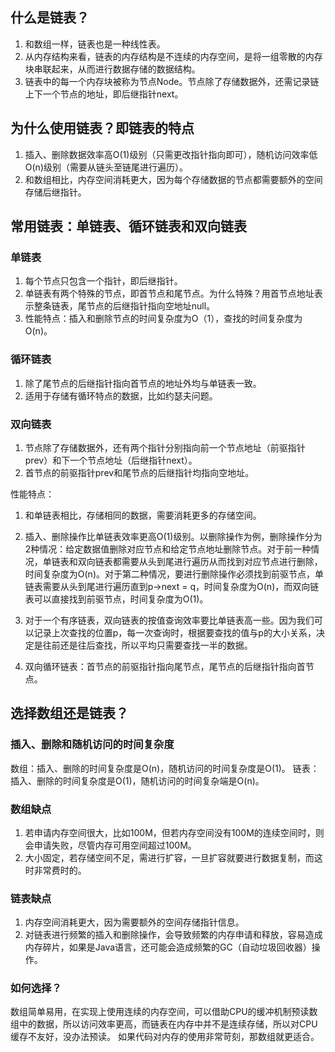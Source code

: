## 什么是链表？

1. 和数组一样，链表也是一种线性表。
2. 从内存结构来看，链表的内存结构是不连续的内存空间，是将一组零散的内存块串联起来，从而进行数据存储的数据结构。
3. 链表中的每一个内存块被称为节点Node。节点除了存储数据外，还需记录链上下一个节点的地址，即后继指针next。

## 为什么使用链表？即链表的特点

1. 插入、删除数据效率高O(1)级别（只需更改指针指向即可），随机访问效率低O(n)级别（需要从链头至链尾进行遍历）。
2. 和数组相比，内存空间消耗更大，因为每个存储数据的节点都需要额外的空间存储后继指针。

## 常用链表：单链表、循环链表和双向链表

### 单链表

1. 每个节点只包含一个指针，即后继指针。
2. 单链表有两个特殊的节点，即首节点和尾节点。为什么特殊？用首节点地址表示整条链表，尾节点的后继指针指向空地址null。
3. 性能特点：插入和删除节点的时间复杂度为O（1），查找的时间复杂度为O(n)。

### 循环链表

1. 除了尾节点的后继指针指向首节点的地址外均与单链表一致。
2. 适用于存储有循环特点的数据，比如约瑟夫问题。

### 双向链表

1. 节点除了存储数据外，还有两个指针分别指向前一个节点地址（前驱指针prev）和下一个节点地址（后继指针next）。
2. 首节点的前驱指针prev和尾节点的后继指针均指向空地址。

性能特点：

1. 和单链表相比，存储相同的数据，需要消耗更多的存储空间。
2. 插入、删除操作比单链表效率更高O(1)级别。以删除操作为例，删除操作分为2种情况：给定数据值删除对应节点和给定节点地址删除节点。对于前一种情况，单链表和双向链表都需要从头到尾进行遍历从而找到对应节点进行删除，时间复杂度为O(n)。对于第二种情况，要进行删除操作必须找到前驱节点，单链表需要从头到尾进行遍历直到p->next = q，时间复杂度为O(n)，而双向链表可以直接找到前驱节点，时间复杂度为O(1)。

3. 对于一个有序链表，双向链表的按值查询效率要比单链表高一些。因为我们可以记录上次查找的位置p，每一次查询时，根据要查找的值与p的大小关系，决定是往前还是往后查找，所以平均只需要查找一半的数据。
4. 双向循环链表：首节点的前驱指针指向尾节点，尾节点的后继指针指向首节点。

## 选择数组还是链表？

### 插入、删除和随机访问的时间复杂度

数组：插入、删除的时间复杂度是O(n)，随机访问的时间复杂度是O(1)。
链表：插入、删除的时间复杂度是O(1)，随机访问的时间复杂端是O(n)。

### 数组缺点

1. 若申请内存空间很大，比如100M，但若内存空间没有100M的连续空间时，则会申请失败，尽管内存可用空间超过100M。
2. 大小固定，若存储空间不足，需进行扩容，一旦扩容就要进行数据复制，而这时非常费时的。

### 链表缺点

1. 内存空间消耗更大，因为需要额外的空间存储指针信息。
2. 对链表进行频繁的插入和删除操作，会导致频繁的内存申请和释放，容易造成内存碎片，如果是Java语言，还可能会造成频繁的GC（自动垃圾回收器）操作。

### 如何选择？

数组简单易用，在实现上使用连续的内存空间，可以借助CPU的缓冲机制预读数组中的数据，所以访问效率更高，而链表在内存中并不是连续存储，所以对CPU缓存不友好，没办法预读。
如果代码对内存的使用非常苛刻，那数组就更适合。